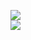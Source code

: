 [![](https://img.shields.io/badge/Made%20With-Github%20Spray-lightgrey.svg?style=for-the-badge&logo=github)](https://github.com/Annihil/github-spray#15153)  
[![](https://i.imgur.com/2DrTn0Z.gif)](https://github.com/Annihil/github-spray)